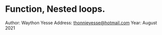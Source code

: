 # Function, Nested loops.

Author: Waython Yesse
Address: thonnieyesse@hotmail.com
Year:  August 2021
